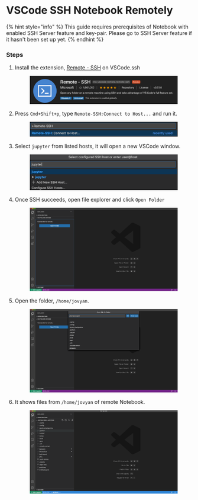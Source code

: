 # VSCode SSH Notebook Remotely

{% hint style="info" %}
This guide requires prerequisites of Notebook with enabled SSH Server feature and key-pair. Please go to SSH Server feature if it hasn't been set up yet.
{% endhint %}

### Steps

1.  Install the extension, [Remote - SSH](https://marketplace.visualstudio.com/items?itemName=ms-vscode-remote.remote-ssh) on VSCode.ssh

    <figure><img src="../../.gitbook/assets/ssh-remote-ext.png" alt=""><figcaption></figcaption></figure>
2.  Press `Cmd+Shift+p`, type `Remote-SSH:Connect to Host...` and run it.

    <figure><img src="../../.gitbook/assets/ssh-remote-cmd.png" alt=""><figcaption></figcaption></figure>
3.  Select `jupyter` from listed hosts, it will open a new VSCode window.

    <figure><img src="../../.gitbook/assets/ssh-remote-host.png" alt=""><figcaption></figcaption></figure>
4.  Once SSH succeeds, open file explorer and click `Open Folder`

    <figure><img src="../../.gitbook/assets/ssh-remote-folder.png" alt=""><figcaption></figcaption></figure>
5.  Open the folder, `/home/jovyan`.&#x20;

    <figure><img src="../../.gitbook/assets/ssh-remote-jovyan.png" alt=""><figcaption></figcaption></figure>
6.  It shows files from `/home/jovyan` of remote Notebook.

    <figure><img src="../../.gitbook/assets/ssh-remote-files.png" alt=""><figcaption></figcaption></figure>
